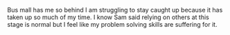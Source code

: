 Bus mall has me so behind I am struggling to stay caught up because it has taken up so much of my time.
I know Sam said relying on others at this stage is normal but I feel like my problem solving skills are suffering for it.
